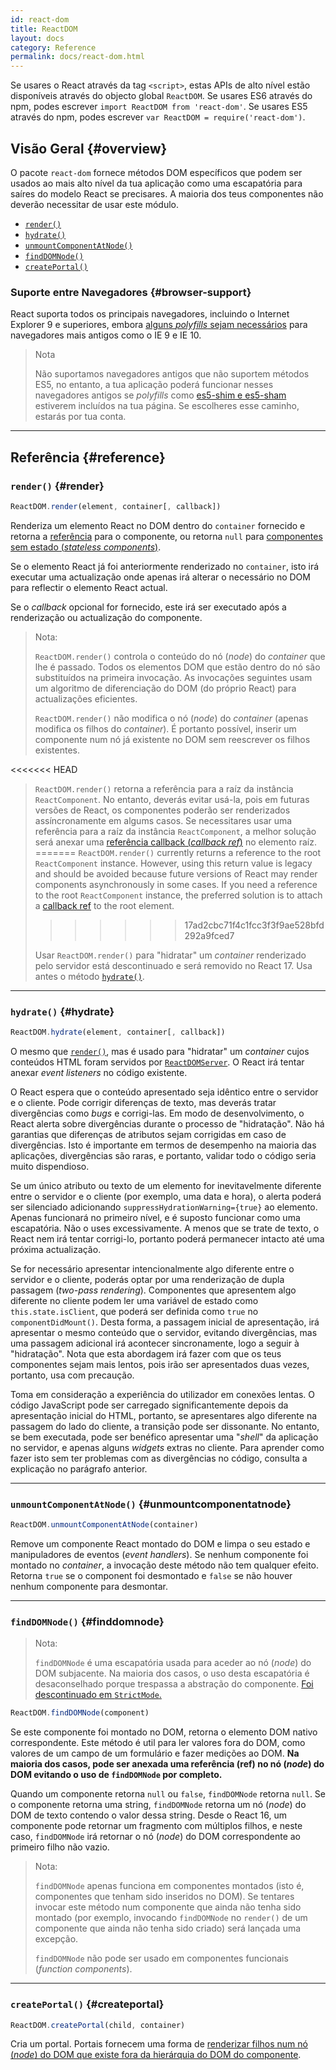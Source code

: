 ```yaml
---
id: react-dom
title: ReactDOM
layout: docs
category: Reference
permalink: docs/react-dom.html
---
```


Se usares o React através da tag `<script>`, estas APIs de alto nível estão disponíveis através do objecto global `ReactDOM`. Se usares ES6 através do npm, podes escrever `import ReactDOM from 'react-dom'`. Se usares ES5 através do npm, podes escrever `var ReactDOM = require('react-dom')`.

## Visão Geral {#overview}

O pacote `react-dom` fornece métodos DOM específicos que podem ser usados ao mais alto nível da tua aplicação como uma escapatória para saíres do modelo React se precisares. A maioria dos teus componentes não deverão necessitar de usar este módulo.

- [`render()`](#render)
- [`hydrate()`](#hydrate)
- [`unmountComponentAtNode()`](#unmountcomponentatnode)
- [`findDOMNode()`](#finddomnode)
- [`createPortal()`](#createportal)

### Suporte entre Navegadores {#browser-support}

React suporta todos os principais navegadores, incluindo o Internet Explorer 9 e superiores, embora [alguns _polyfills_ sejam necessários](/docs/javascript-environment-requirements.html) para navegadores mais antigos como o IE 9 e IE 10.

> Nota
>
> Não suportamos navegadores antigos que não suportem métodos ES5, no entanto, a tua aplicação poderá funcionar nesses navegadores antigos se _polyfills_ como [es5-shim e es5-sham](https://github.com/es-shims/es5-shim) estiverem incluídos na tua página. Se escolheres esse caminho, estarás por tua conta.

* * *

## Referência {#reference}

### `render()` {#render}

```javascript
ReactDOM.render(element, container[, callback])
```

Renderiza um elemento React no DOM dentro do `container` fornecido e retorna a [referência](/docs/more-about-refs.html) para o componente, ou retorna `null` para [componentes sem estado (_stateless components_)](/docs/components-and-props.html#function-and-class-components).

Se o elemento React já foi anteriormente renderizado no `container`, isto irá executar uma actualização onde apenas irá alterar o necessário no DOM para reflectir o elemento React actual.

Se o _callback_ opcional for fornecido, este irá ser executado após a renderização ou actualização do componente.

> Nota:
>
> `ReactDOM.render()` controla o conteúdo do nó (_node_) do _container_ que lhe é passado. Todos os elementos DOM que estão dentro do nó são substituídos na primeira invocação. As invocações seguintes usam um algoritmo de diferenciação do DOM (do próprio React) para actualizações eficientes.
>
> `ReactDOM.render()` não modifica o nó (_node_) do _container_ (apenas modifica os filhos do _container_). É portanto possível, inserir um componente num nó já existente no DOM sem reescrever os filhos existentes.
>
<<<<<<< HEAD
> `ReactDOM.render()` retorna a referência para a raíz da instância `ReactComponent`. No entanto, deverás evitar usá-la, pois em futuras versões de React, os componentes poderão ser renderizados assíncronamente em algums casos. Se necessitares usar uma referência para a raíz da instância `ReactComponent`, a melhor solução será anexar uma [referência callback (_callback ref_)](/docs/more-about-refs.html#the-ref-callback-attribute) no elemento raíz.
=======
> `ReactDOM.render()` currently returns a reference to the root `ReactComponent` instance. However, using this return value is legacy
> and should be avoided because future versions of React may render components asynchronously in some cases. If you need a reference to the root `ReactComponent` instance, the preferred solution is to attach a
> [callback ref](/docs/refs-and-the-dom.html#callback-refs) to the root element.
>>>>>>> 17ad2cbc71f4c1fcc3f3f9ae528bfd292a9fced7
>
> Usar `ReactDOM.render()` para "hidratar" um _container_ renderizado pelo servidor está descontinuado e será removido no React 17. Usa antes o método [`hydrate()`](#hydrate).

* * *

### `hydrate()` {#hydrate}

```javascript
ReactDOM.hydrate(element, container[, callback])
```

O mesmo que [`render()`](#render), mas é usado para "hidratar" um _container_ cujos conteúdos HTML foram servidos por [`ReactDOMServer`](/docs/react-dom-server.html). O React irá tentar anexar _event listeners_ no código existente.

O React espera que o conteúdo apresentado seja idêntico entre o servidor e o cliente. Pode corrigir diferenças de texto, mas deverás tratar divergências como _bugs_ e corrigi-las. Em modo de desenvolvimento, o React alerta sobre divergências durante o processo de "hidratação". Não há garantias que diferenças de atributos sejam corrigidas em caso de divergências. Isto é importante em termos de desempenho na maioria das aplicações, divergências são raras, e portanto, validar todo o código seria muito dispendioso.

Se um único atributo ou texto de um elemento for inevitavelmente diferente entre o servidor e o cliente (por exemplo, uma data e hora), o alerta poderá ser silenciado adicionando `suppressHydrationWarning={true}` ao elemento. Apenas funcionará no primeiro nível, e é suposto funcionar como uma escapatória. Não o uses excessivamente. A menos que se trate de texto, o React nem irá tentar corrigi-lo, portanto poderá permanecer intacto até uma próxima actualização.

Se for necessário apresentar intencionalmente algo diferente entre o servidor e o cliente, poderás optar por uma renderização de dupla passagem (_two-pass rendering_). Componentes que apresentem algo diferente no cliente podem ler uma variável de estado como `this.state.isClient`, que poderá ser definida como `true` no `componentDidMount()`. Desta forma, a passagem inicial de apresentação, irá apresentar o mesmo conteúdo que o servidor, evitando divergências, mas uma passagem adicional irá acontecer sincronamente, logo a seguir à "hidratação". Nota que esta abordagem irá fazer com que os teus componentes sejam mais lentos, pois irão ser apresentados duas vezes, portanto, usa com precaução.

Toma em consideração a experiência do utilizador em conexões lentas. O código JavaScript pode ser carregado significantemente depois da apresentação inicial do HTML, portanto, se apresentares algo diferente na passagem do lado do cliente, a transição pode ser dissonante. No entanto, se bem executada, pode ser benéfico apresentar uma "_shell_" da aplicação no servidor, e apenas alguns _widgets_ extras no cliente. Para aprender como fazer isto sem ter problemas com as divergências no código, consulta a explicação no parágrafo anterior.

* * *

### `unmountComponentAtNode()` {#unmountcomponentatnode}

```javascript
ReactDOM.unmountComponentAtNode(container)
```

Remove um componente React montado do DOM e limpa o seu estado e manipuladores de eventos (_event handlers_). Se nenhum componente foi montado no _container_, a invocação deste método não tem qualquer efeito. Retorna `true` se o component foi desmontado e `false` se não houver nenhum componente para desmontar.

* * *

### `findDOMNode()` {#finddomnode}

> Nota:
>
> `findDOMNode` é uma escapatória usada para aceder ao nó (_node_) do DOM subjacente. Na maioria dos casos, o uso desta escapatória é desaconselhado porque trespassa a abstração do componente. [Foi descontinuado em `StrictMode`.](/docs/strict-mode.html#warning-about-deprecated-finddomnode-usage)

```javascript
ReactDOM.findDOMNode(component)
```
Se este componente foi montado no DOM, retorna o elemento DOM nativo correspondente. Este método é util para ler valores fora do DOM, como valores de um campo de um formulário e fazer medições ao DOM. **Na maioria dos casos, pode ser anexada uma referência (ref) no nó (_node_) do DOM evitando o uso de `findDOMNode` por completo.**

Quando um componente retorna `null` ou `false`, `findDOMNode` retorna `null`. Se o componente retorna uma string, `findDOMNode` retorna um nó (_node_) do DOM de texto contendo o valor dessa string. Desde o React 16, um componente pode retornar um fragmento com múltiplos filhos, e neste caso, `findDOMNode` irá retornar o nó (_node_) do DOM correspondente ao primeiro filho não vazio.

> Nota:
>
> `findDOMNode` apenas funciona em componentes montados (isto é, componentes que tenham sido inseridos no DOM). Se tentares invocar este método num componente que ainda não tenha sido montado (por exemplo, invocando `findDOMNode` no `render()` de um componente que ainda não tenha sido criado) será lançada uma excepção.
>
> `findDOMNode` não pode ser usado em componentes funcionais (_function components_).

* * *

### `createPortal()` {#createportal}

```javascript
ReactDOM.createPortal(child, container)
```

Cria um portal. Portais fornecem uma forma de [renderizar filhos num nó (_node_) do DOM que existe fora da hierárquia do DOM do componente](/docs/portals.html).
